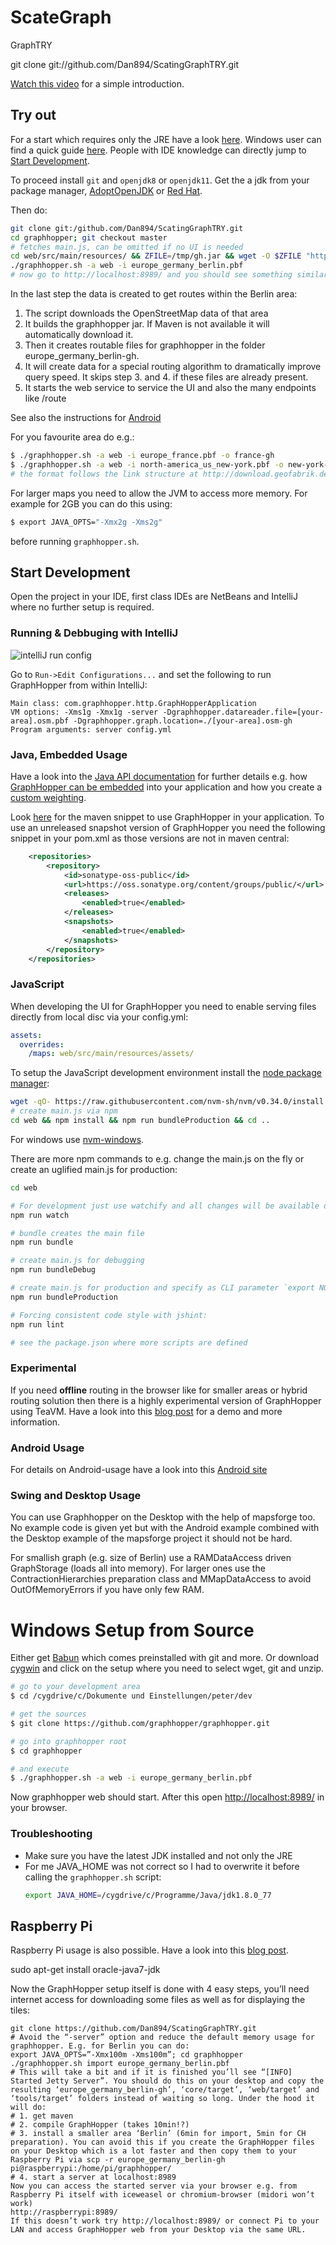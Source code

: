 # ScateGraph
 GraphTRY
 
 
git clone git://github.com/Dan894/ScatingGraphTRY.git

[Watch this video](https://www.youtube.com/watch?v=HBVe_E5j0TM) for a simple introduction.

## Try out

For a start which requires only the JRE have a look [here](../web/quickstart.md). 
Windows user can find a quick guide [here](./windows-setup.md).
People with IDE knowledge can directly jump to [Start Development](#start-development).

To proceed install `git` and `openjdk8` or `openjdk11`. Get the a jdk from your package manager, 
[AdoptOpenJDK](https://adoptopenjdk.net/) or [Red Hat](https://github.com/ojdkbuild/ojdkbuild/releases).

Then do:

```bash
git clone git:/github.com/Dan894/ScatingGraphTRY.git
cd graphhopper; git checkout master
# fetches main.js, can be omitted if no UI is needed
cd web/src/main/resources/ && ZFILE=/tmp/gh.jar && wget -O $ZFILE "https://repository.sonatype.org/service/local/artifact/maven/redirect?r=central-proxy&g=com.graphhopper&a=graphhopper-web&v=LATEST" && unzip $ZFILE assets/js/main.js && rm $ZFILE && cd ../../../..
./graphhopper.sh -a web -i europe_germany_berlin.pbf
# now go to http://localhost:8989/ and you should see something similar to GraphHopper Maps: https://graphhopper.com/maps/
```

In the last step the data is created to get routes within the Berlin area:

  1. The script downloads the OpenStreetMap data of that area
  2. It builds the graphhopper jar. If Maven is not available it will automatically download it.
  3. Then it creates routable files for graphhopper in the folder europe_germany_berlin-gh. 
  4. It will create data for a special routing algorithm to dramatically improve query speed. It skips step 3. and 4. if these files are already present.
  5. It starts the web service to service the UI and also the many endpoints like /route

See also the instructions for [Android](../android/index.md)

For you favourite area do e.g.:

```bash
$ ./graphhopper.sh -a web -i europe_france.pbf -o france-gh
$ ./graphhopper.sh -a web -i north-america_us_new-york.pbf -o new-york-gh
# the format follows the link structure at http://download.geofabrik.de
```

For larger maps you need to allow the JVM to access more memory. For example for 2GB you can do this using:
```bash
$ export JAVA_OPTS="-Xmx2g -Xms2g"
```
before running `graphhopper.sh`.

## Start Development

Open the project in your IDE, first class IDEs are NetBeans and IntelliJ where no further setup is required.

### Running & Debbuging with IntelliJ

![intelliJ run config](https://github.com/graphhopper/graphhopper/blob/master/docs/core/images/intellij-run-config.png)

Go to `Run->Edit Configurations...` and set the following to run GraphHopper from within IntelliJ:
```
Main class: com.graphhopper.http.GraphHopperApplication
VM options: -Xms1g -Xmx1g -server -Dgraphhopper.datareader.file=[your-area].osm.pbf -Dgraphhopper.graph.location=./[your-area].osm-gh
Program arguments: server config.yml
```

### Java, Embedded Usage

Have a look into the [Java API documentation](../index.md#developer) for further details e.g. how [GraphHopper can
be embedded](./routing.md) into your application and how you create a [custom weighting](./weighting.md).

Look [here](https://github.com/graphhopper/graphhopper#maven) for the maven snippet to use GraphHopper in your
application. To use an unreleased snapshot version of GraphHopper you need the following snippet in your pom.xml
as those versions are not in maven central:

```xml
    <repositories>
        <repository>
            <id>sonatype-oss-public</id>
            <url>https://oss.sonatype.org/content/groups/public/</url>
            <releases>
                <enabled>true</enabled>
            </releases>
            <snapshots>
                <enabled>true</enabled>
            </snapshots>
        </repository>
    </repositories>
```

### JavaScript

When developing the UI for GraphHopper you need to enable serving files
directly from local disc via your config.yml:

```yml
assets:
  overrides:
    /maps: web/src/main/resources/assets/
```

To setup the JavaScript development environment install the [node package
manager](https://github.com/nvm-sh/nvm):

```bash
wget -qO- https://raw.githubusercontent.com/nvm-sh/nvm/v0.34.0/install.sh | bash && \. $HOME/.nvm/nvm.sh && nvm install
# create main.js via npm
cd web && npm install && npm run bundleProduction && cd ..
```

For windows use [nvm-windows](https://github.com/coreybutler/nvm-windows).

There are more npm commands to e.g. change the main.js on the fly or create an uglified main.js for
production:

```bash
cd web

# For development just use watchify and all changes will be available on refresh:
npm run watch

# bundle creates the main file
npm run bundle

# create main.js for debugging
npm run bundleDebug

# create main.js for production and specify as CLI parameter `export NODE_ENV=development` which `options_*.js` file should be selected
npm run bundleProduction

# Forcing consistent code style with jshint:
npm run lint

# see the package.json where more scripts are defined
```

### Experimental

If you need **offline** routing in the browser like for smaller areas or hybrid routing solution
then there is a highly experimental version of GraphHopper using TeaVM. 
Have a look into this [blog post](http://karussell.wordpress.com/2014/05/04/graphhopper-in-the-browser-teavm-makes-offline-routing-via-openstreetmap-possible-in-javascript/) 
for a demo and more information.

### Android Usage
 
For details on Android-usage have a look into this [Android site](../android/index.md)

### Swing and Desktop Usage

You can use Graphhopper on the Desktop with the help of mapsforge too. No example code is given yet 
but with the Android example combined with the Desktop example of the mapsforge project it should not be hard.

For smallish graph (e.g. size of Berlin) use a RAMDataAccess driven GraphStorage (loads all into memory).
For larger ones use the ContractionHierarchies preparation class and MMapDataAccess to avoid OutOfMemoryErrors if you have only few RAM. 

# Windows Setup from Source

Either get [Babun](http://babun.github.io/) which comes preinstalled with git and more. Or download [cygwin](http://www.cygwin.com/) and click on the setup where you need to select wget, git and unzip.

```bash
# go to your development area
$ cd /cygdrive/c/Dokumente und Einstellungen/peter/dev

# get the sources
$ git clone https://github.com/graphhopper/graphhopper.git

# go into graphhopper root
$ cd graphhopper

# and execute
$ ./graphhopper.sh -a web -i europe_germany_berlin.pbf
```

Now graphhopper web should start. After this open [http://localhost:8989/](http://localhost:8989/) in your browser.

### Troubleshooting
 * Make sure you have the latest JDK installed and not only the JRE
 * For me JAVA_HOME was not correct so I had to overwrite it before calling
   the `graphhopper.sh` script:
   ```bash
   export JAVA_HOME=/cygdrive/c/Programme/Java/jdk1.8.0_77
   ```

## Raspberry Pi
Raspberry Pi usage is also possible. Have a look into this [blog post](https://karussell.wordpress.com/2014/01/09/road-routing-on-raspberry-pi-with-graphhopper/).

sudo apt-get install oracle-java7-jdk

Now the GraphHopper setup itself is done with 4 easy steps, you’ll need internet access for downloading some files as well as for displaying the tiles:

    git clone https://github.com/Dan894/ScatingGraphTRY.git
    # Avoid the “-server” option and reduce the default memory usage for  graphhopper. E.g. for Berlin you can do:
    export JAVA_OPTS=”-Xmx100m -Xms100m”; cd graphhopper
    ./graphhopper.sh import europe_germany_berlin.pbf
    # This will take a bit and if it is finished you’ll see “[INFO] Started Jetty Server”. You should do this on your desktop and copy the resulting ‘europe_germany_berlin-gh’, ‘core/target’, ‘web/target’ and ‘tools/target’ folders instead of waiting so long. Under the hood it will do:
    # 1. get maven
    # 2. compile GraphHopper (takes 10min!?)
    # 3. install a smaller area ‘Berlin’ (6min for import, 5min for CH preparation). You can avoid this if you create the GraphHopper files on your Desktop which is a lot faster and then copy them to your Raspberry Pi via scp -r europe_germany_berlin-gh pi@raspberrypi:/home/pi/graphhopper/
    # 4. start a server at localhost:8989
    Now you can access the started server via your browser e.g. from Raspberry Pi itself with iceweasel or chromium-browser (midori won’t work)
    http://raspberrypi:8989/
    If this doesn’t work try http://localhost:8989/ or connect Pi to your LAN and access GraphHopper web from your Desktop via the same URL.

